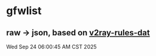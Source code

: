 # gfwlist
## raw -> json, based on [v2ray-rules-dat](https://github.com/Loyalsoldier/v2ray-rules-dat)
Wed Sep 24 06:00:45 AM CST 2025

